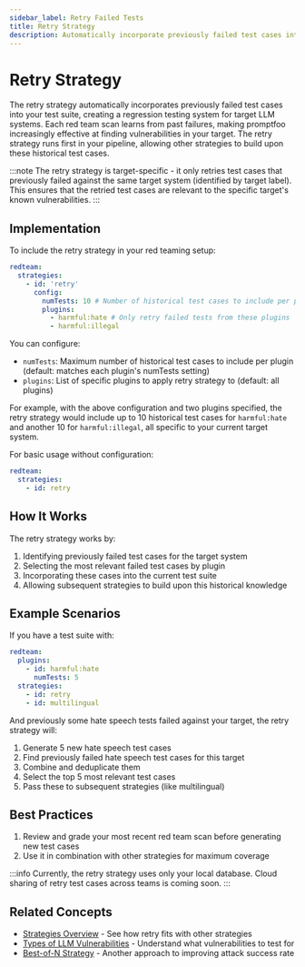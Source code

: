 ```yaml
---
sidebar_label: Retry Failed Tests
title: Retry Strategy
description: Automatically incorporate previously failed test cases into your test suite to prevent regression in target behavior
---
```


# Retry Strategy

The retry strategy automatically incorporates previously failed test cases into your test suite, creating a regression testing system for target LLM systems. Each red team scan learns from past failures, making promptfoo increasingly effective at finding vulnerabilities in your target. The retry strategy runs first in your pipeline, allowing other strategies to build upon these historical test cases.

:::note
The retry strategy is target-specific - it only retries test cases that previously failed against the same target system (identified by target label). This ensures that the retried test cases are relevant to the specific target's known vulnerabilities.
:::

## Implementation

To include the retry strategy in your red teaming setup:

```yaml title="promptfooconfig.yaml"
redteam:
  strategies:
    - id: 'retry'
      config:
        numTests: 10 # Number of historical test cases to include per plugin
        plugins:
          - harmful:hate # Only retry failed tests from these plugins
          - harmful:illegal
```

You can configure:

- `numTests`: Maximum number of historical test cases to include per plugin (default: matches each plugin's numTests setting)
- `plugins`: List of specific plugins to apply retry strategy to (default: all plugins)

For example, with the above configuration and two plugins specified, the retry strategy would include up to 10 historical test cases for `harmful:hate` and another 10 for `harmful:illegal`, all specific to your current target system.

For basic usage without configuration:

```yaml title="promptfooconfig.yaml"
redteam:
  strategies:
    - id: retry
```

## How It Works

The retry strategy works by:

1. Identifying previously failed test cases for the target system
2. Selecting the most relevant failed test cases by plugin
3. Incorporating these cases into the current test suite
4. Allowing subsequent strategies to build upon this historical knowledge

## Example Scenarios

If you have a test suite with:

```yaml title="promptfooconfig.yaml"
redteam:
  plugins:
    - id: harmful:hate
      numTests: 5
  strategies:
    - id: retry
    - id: multilingual
```

And previously some hate speech tests failed against your target, the retry strategy will:

1. Generate 5 new hate speech test cases
2. Find previously failed hate speech test cases for this target
3. Combine and deduplicate them
4. Select the top 5 most relevant test cases
5. Pass these to subsequent strategies (like multilingual)

## Best Practices

1. Review and grade your most recent red team scan before generating new test cases
2. Use it in combination with other strategies for maximum coverage

:::info
Currently, the retry strategy uses only your local database. Cloud sharing of retry test cases across teams is coming soon.
:::

## Related Concepts

- [Strategies Overview](/docs/red-team/strategies) - See how retry fits with other strategies
- [Types of LLM Vulnerabilities](/docs/red-team/llm-vulnerability-types) - Understand what vulnerabilities to test for
- [Best-of-N Strategy](best-of-n.md) - Another approach to improving attack success rate
